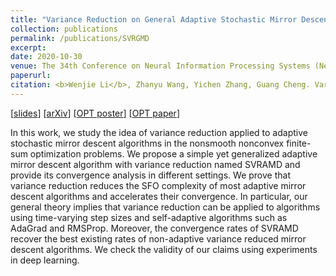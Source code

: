 ```yaml
---
title: "Variance Reduction on General Adaptive Stochastic Mirror Descent"
collection: publications
permalink: /publications/SVRGMD
excerpt: 
date: 2020-10-30
venue: The 34th Conference on Neural Information Processing Systems (NeurIPS 2020) Optimization for Machine Learning (OPT) Workshop 
paperurl:
citation: <b>Wenjie Li</b>, Zhanyu Wang, Yichen Zhang, Guang Cheng. Variance Reduction on General Adaptive Stochastic Mirror Descent. The 34th Conference on Neural Information Processing Systems (NeurIPS 2020) Optimization for Machine Learning (OPT) Workshop
---
```

[[slides](https://williamlwj.github.io/About/files/slides/SVRGMD_paper_slides.pdf)] [[arXiv](https://arxiv.org/abs/2012.13760)] [[OPT poster](https://williamlwj.github.io/About/files/posters/SVRGMD_poster.pdf)] [[OPT paper](https://opt-ml.org/papers/2020/paper_19.pdf)] 

In this work, we study the idea of variance reduction applied to adaptive stochastic mirror descent algorithms in the nonsmooth nonconvex finite-sum optimization problems. We propose a simple yet generalized adaptive mirror descent algorithm with variance reduction named SVRAMD and provide its convergence analysis in different settings. We prove that variance reduction reduces the SFO complexity of most adaptive mirror descent algorithms and accelerates their convergence. In particular, our general theory implies that variance reduction can be applied to algorithms using time-varying step sizes and self-adaptive algorithms such as AdaGrad and RMSProp. Moreover, the convergence rates of SVRAMD recover the best existing rates of non-adaptive variance reduced mirror descent algorithms. We check the validity of our claims using experiments in deep learning.
